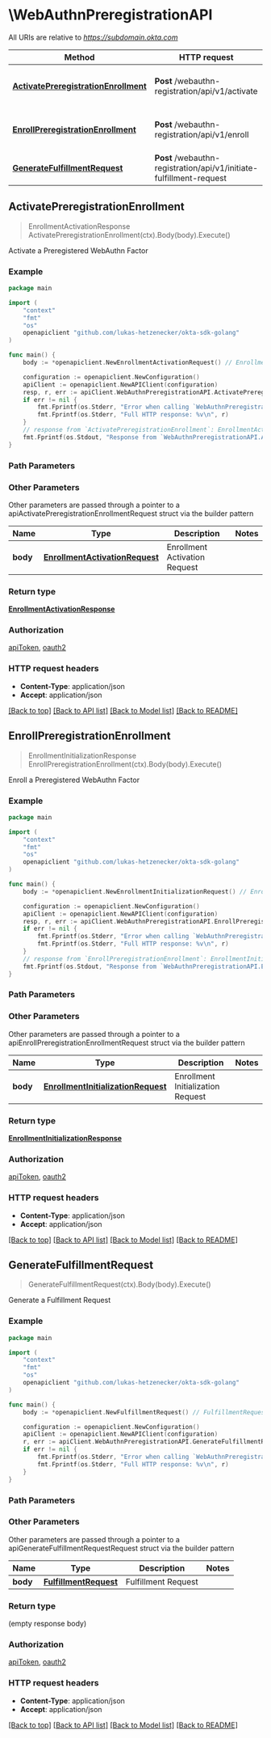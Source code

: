 # \WebAuthnPreregistrationAPI

All URIs are relative to *https://subdomain.okta.com*

Method | HTTP request | Description
------------- | ------------- | -------------
[**ActivatePreregistrationEnrollment**](WebAuthnPreregistrationAPI.md#ActivatePreregistrationEnrollment) | **Post** /webauthn-registration/api/v1/activate | Activate a Preregistered WebAuthn Factor
[**EnrollPreregistrationEnrollment**](WebAuthnPreregistrationAPI.md#EnrollPreregistrationEnrollment) | **Post** /webauthn-registration/api/v1/enroll | Enroll a Preregistered WebAuthn Factor
[**GenerateFulfillmentRequest**](WebAuthnPreregistrationAPI.md#GenerateFulfillmentRequest) | **Post** /webauthn-registration/api/v1/initiate-fulfillment-request | Generate a Fulfillment Request



## ActivatePreregistrationEnrollment

> EnrollmentActivationResponse ActivatePreregistrationEnrollment(ctx).Body(body).Execute()

Activate a Preregistered WebAuthn Factor



### Example

```go
package main

import (
    "context"
    "fmt"
    "os"
    openapiclient "github.com/lukas-hetzenecker/okta-sdk-golang"
)

func main() {
    body := *openapiclient.NewEnrollmentActivationRequest() // EnrollmentActivationRequest | Enrollment Activation Request (optional)

    configuration := openapiclient.NewConfiguration()
    apiClient := openapiclient.NewAPIClient(configuration)
    resp, r, err := apiClient.WebAuthnPreregistrationAPI.ActivatePreregistrationEnrollment(context.Background()).Body(body).Execute()
    if err != nil {
        fmt.Fprintf(os.Stderr, "Error when calling `WebAuthnPreregistrationAPI.ActivatePreregistrationEnrollment``: %v\n", err)
        fmt.Fprintf(os.Stderr, "Full HTTP response: %v\n", r)
    }
    // response from `ActivatePreregistrationEnrollment`: EnrollmentActivationResponse
    fmt.Fprintf(os.Stdout, "Response from `WebAuthnPreregistrationAPI.ActivatePreregistrationEnrollment`: %v\n", resp)
}
```

### Path Parameters



### Other Parameters

Other parameters are passed through a pointer to a apiActivatePreregistrationEnrollmentRequest struct via the builder pattern


Name | Type | Description  | Notes
------------- | ------------- | ------------- | -------------
 **body** | [**EnrollmentActivationRequest**](EnrollmentActivationRequest.md) | Enrollment Activation Request | 

### Return type

[**EnrollmentActivationResponse**](EnrollmentActivationResponse.md)

### Authorization

[apiToken](../README.md#apiToken), [oauth2](../README.md#oauth2)

### HTTP request headers

- **Content-Type**: application/json
- **Accept**: application/json

[[Back to top]](#) [[Back to API list]](../README.md#documentation-for-api-endpoints)
[[Back to Model list]](../README.md#documentation-for-models)
[[Back to README]](../README.md)


## EnrollPreregistrationEnrollment

> EnrollmentInitializationResponse EnrollPreregistrationEnrollment(ctx).Body(body).Execute()

Enroll a Preregistered WebAuthn Factor



### Example

```go
package main

import (
    "context"
    "fmt"
    "os"
    openapiclient "github.com/lukas-hetzenecker/okta-sdk-golang"
)

func main() {
    body := *openapiclient.NewEnrollmentInitializationRequest() // EnrollmentInitializationRequest | Enrollment Initialization Request (optional)

    configuration := openapiclient.NewConfiguration()
    apiClient := openapiclient.NewAPIClient(configuration)
    resp, r, err := apiClient.WebAuthnPreregistrationAPI.EnrollPreregistrationEnrollment(context.Background()).Body(body).Execute()
    if err != nil {
        fmt.Fprintf(os.Stderr, "Error when calling `WebAuthnPreregistrationAPI.EnrollPreregistrationEnrollment``: %v\n", err)
        fmt.Fprintf(os.Stderr, "Full HTTP response: %v\n", r)
    }
    // response from `EnrollPreregistrationEnrollment`: EnrollmentInitializationResponse
    fmt.Fprintf(os.Stdout, "Response from `WebAuthnPreregistrationAPI.EnrollPreregistrationEnrollment`: %v\n", resp)
}
```

### Path Parameters



### Other Parameters

Other parameters are passed through a pointer to a apiEnrollPreregistrationEnrollmentRequest struct via the builder pattern


Name | Type | Description  | Notes
------------- | ------------- | ------------- | -------------
 **body** | [**EnrollmentInitializationRequest**](EnrollmentInitializationRequest.md) | Enrollment Initialization Request | 

### Return type

[**EnrollmentInitializationResponse**](EnrollmentInitializationResponse.md)

### Authorization

[apiToken](../README.md#apiToken), [oauth2](../README.md#oauth2)

### HTTP request headers

- **Content-Type**: application/json
- **Accept**: application/json

[[Back to top]](#) [[Back to API list]](../README.md#documentation-for-api-endpoints)
[[Back to Model list]](../README.md#documentation-for-models)
[[Back to README]](../README.md)


## GenerateFulfillmentRequest

> GenerateFulfillmentRequest(ctx).Body(body).Execute()

Generate a Fulfillment Request



### Example

```go
package main

import (
    "context"
    "fmt"
    "os"
    openapiclient "github.com/lukas-hetzenecker/okta-sdk-golang"
)

func main() {
    body := *openapiclient.NewFulfillmentRequest() // FulfillmentRequest | Fulfillment Request (optional)

    configuration := openapiclient.NewConfiguration()
    apiClient := openapiclient.NewAPIClient(configuration)
    r, err := apiClient.WebAuthnPreregistrationAPI.GenerateFulfillmentRequest(context.Background()).Body(body).Execute()
    if err != nil {
        fmt.Fprintf(os.Stderr, "Error when calling `WebAuthnPreregistrationAPI.GenerateFulfillmentRequest``: %v\n", err)
        fmt.Fprintf(os.Stderr, "Full HTTP response: %v\n", r)
    }
}
```

### Path Parameters



### Other Parameters

Other parameters are passed through a pointer to a apiGenerateFulfillmentRequestRequest struct via the builder pattern


Name | Type | Description  | Notes
------------- | ------------- | ------------- | -------------
 **body** | [**FulfillmentRequest**](FulfillmentRequest.md) | Fulfillment Request | 

### Return type

 (empty response body)

### Authorization

[apiToken](../README.md#apiToken), [oauth2](../README.md#oauth2)

### HTTP request headers

- **Content-Type**: application/json
- **Accept**: application/json

[[Back to top]](#) [[Back to API list]](../README.md#documentation-for-api-endpoints)
[[Back to Model list]](../README.md#documentation-for-models)
[[Back to README]](../README.md)

